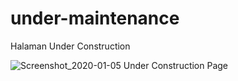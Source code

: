 # under-maintenance
Halaman Under Construction

![Screenshot_2020-01-05 Under Construction Page](https://user-images.githubusercontent.com/38715500/71777358-5f31f000-2fd1-11ea-932c-641aa89a93b5.png)

